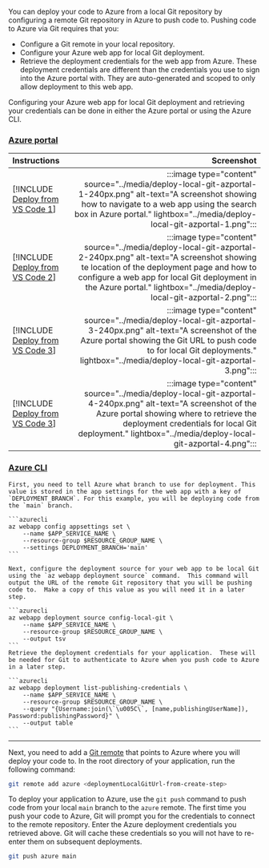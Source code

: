 You can deploy your code to Azure from a local Git repository by configuring a remote Git repository in Azure to push code to. Pushing code to Azure via Git requires that you:

* Configure a Git remote in your local repository.
* Configure your Azure web app for local Git deployment.
* Retrieve the deployment credentials for the web app from Azure. These deployment credentials are different than the credentials you use to sign into the Azure portal with. They are auto-generated and scoped to only allow deployment to this web app.

Configuring your Azure web app for local Git deployment and retrieving your credentials can be done in either the Azure portal or using the Azure CLI.

### [Azure portal](#tab/deploy-instructions-azportal)

| Instructions    | Screenshot |
|:----------------|-----------:|
| [!INCLUDE [Deploy from VS Code 1](<./deploy-from-local-git-azportal-1.md>)] | :::image type="content" source="../media/deploy-local-git-azportal-1-240px.png" alt-text="A screenshot showing how to navigate to a web app using the search box in Azure portal." lightbox="../media/deploy-local-git-azportal-1.png"::: |
| [!INCLUDE [Deploy from VS Code 2](<./deploy-from-local-git-azportal-2.md>)] | :::image type="content" source="../media/deploy-local-git-azportal-2-240px.png" alt-text="A screenshot showing te location of the deployment page and how to configure a web app for local Git deployment in the Azure portal." lightbox="../media/deploy-local-git-azportal-2.png"::: |
| [!INCLUDE [Deploy from VS Code 3](<./deploy-from-local-git-azportal-3.md>)] | :::image type="content" source="../media/deploy-local-git-azportal-3-240px.png" alt-text="A screenshot of the Azure portal showing the Git URL to push code to for local Git deployments." lightbox="../media/deploy-local-git-azportal-3.png"::: |
| [!INCLUDE [Deploy from VS Code 3](<./deploy-from-local-git-azportal-4.md>)] | :::image type="content" source="../media/deploy-local-git-azportal-4-240px.png" alt-text="A screenshot of the Azure portal showing where to retrieve the deployment credentials for local Git deployment." lightbox="../media/deploy-local-git-azportal-4.png"::: |

### [Azure CLI](#tab/deploy-instructions-azcli)

    First, you need to tell Azure what branch to use for deployment. This value is stored in the app settings for the web app with a key of `DEPLOYMENT_BRANCH`. For this example, you will be deploying code from the `main` branch.

    ```azurecli
    az webapp config appsettings set \
        --name $APP_SERVICE_NAME \
        --resource-group $RESOURCE_GROUP_NAME \
        --settings DEPLOYMENT_BRANCH='main'
    ```

    Next, configure the deployment source for your web app to be local Git using the `az webapp deployment source` command.  This command will output the URL of the remote Git repository that you will be pushing code to.  Make a copy of this value as you will need it in a later step.

    ```azurecli
    az webapp deployment source config-local-git \
        --name $APP_SERVICE_NAME \
        --resource-group $RESOURCE_GROUP_NAME \
        --output tsv
    ```
    Retrieve the deployment credentials for your application.  These will be needed for Git to authenticate to Azure when you push code to Azure in a later step.

    ```azurecli
    az webapp deployment list-publishing-credentials \
        --name $APP_SERVICE_NAME \
        --resource-group $RESOURCE_GROUP_NAME \
        --query "{Username:join(\`\u005C\`, [name,publishingUserName]), Password:publishingPassword}" \
        --output table
    ```

---

Next, you need to add a [Git remote](https://git-scm.com/book/en/v2/Git-Basics-Working-with-Remotes) that points to Azure where you will deploy your code to. In the root directory of your application, run the following command:

```bash
git remote add azure <deploymentLocalGitUrl-from-create-step>
```

To deploy your application to Azure, use the `git push` command to push code from your local `main` branch to the `azure` remote. The first time you push your code to Azure, Git will prompt you for the credentials to connect to the remote repository.  Enter the Azure deployment credentials you retrieved above.  Git will cache these credentials so you will not have to re-enter them on subsequent deployments.

```bash
git push azure main
```
